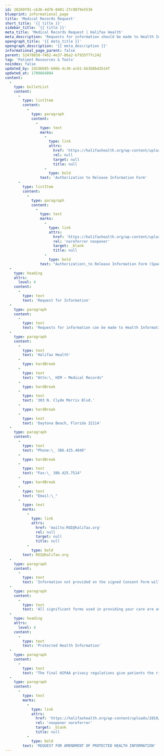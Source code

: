 ```yaml
---
id: 28269f91-cb36-4d76-8401-27c9879e5536
blueprint: informational_page
title: 'Medical Records Request'
short_title: '{{ title }}'
sidebar_title: '{{ title }}'
meta_title: 'Medical Records Request | Halifax Health'
meta_description: 'Requests for information should be made to Health Information Management (Medical Records) at Halifax Health Medical Center.'
opengraph_title: '{{ meta_title }}'
opengraph_description: '{{ meta_description }}'
informational_page_parent: false
parent: 52478858-f462-4e37-86a2-b7935f7fc242
tag: 'Patient Resources & Tools'
noindex: false
updated_by: 2d2d6685-b06b-4c36-ac61-bb3b0bd2b14f
updated_at: 1700664804
content:
  -
    type: bulletList
    content:
      -
        type: listItem
        content:
          -
            type: paragraph
            content:
              -
                type: text
                marks:
                  -
                    type: link
                    attrs:
                      href: 'https://halifaxhealth.org/wp-content/uploads/2022/03/Auth-to-Release-FORM.pdf'
                      rel: null
                      target: null
                      title: null
                  -
                    type: bold
                text: 'Authorization to Release Information Form'
      -
        type: listItem
        content:
          -
            type: paragraph
            content:
              -
                type: text
                marks:
                  -
                    type: link
                    attrs:
                      href: 'https://halifaxhealth.org/wp-content/uploads/2019/09/2018_span.pdf'
                      rel: 'noreferrer noopener'
                      target: _blank
                      title: null
                  -
                    type: bold
                text: "Authorization\_to Release Information Form (Spanish)"
  -
    type: heading
    attrs:
      level: 4
    content:
      -
        type: text
        text: 'Request for Information'
  -
    type: paragraph
    content:
      -
        type: text
        text: 'Requests for information can be made to Health Information Management (Medical Records) at Halifax Health Medical Center.'
  -
    type: paragraph
    content:
      -
        type: text
        text: 'Halifax Health'
      -
        type: hardBreak
      -
        type: text
        text: "Attn:\_ HIM – Medical Records"
      -
        type: hardBreak
      -
        type: text
        text: '303 N. Clyde Morris Blvd.'
      -
        type: hardBreak
      -
        type: text
        text: 'Daytona Beach, Florida 32114'
  -
    type: paragraph
    content:
      -
        type: text
        text: "Phone:\_ 386.425.4040"
      -
        type: hardBreak
      -
        type: text
        text: "Fax:\_ 386.425.7514"
      -
        type: hardBreak
      -
        type: text
        text: "Email:\_"
      -
        type: text
        marks:
          -
            type: link
            attrs:
              href: 'mailto:ROI@halifax.org'
              rel: null
              target: null
              title: null
          -
            type: bold
        text: ROI@halifax.org
  -
    type: paragraph
    content:
      -
        type: text
        text: 'Information not provided on the signed Consent Form will be released only upon authorization in writing by you or your legal representative.'
  -
    type: paragraph
    content:
      -
        type: text
        text: 'All significant forms used in providing your care are available in large print or on cassette tapes and available in Spanish and French. Translators for non-English speaking individuals and interpreters for the hearing impaired are available to facilitate communication for patients and their families or authorized guests. If you have such needs that were not handled at the time of admission, ask your caregiver to arrange this assistance for you.'
  -
    type: heading
    attrs:
      level: 4
    content:
      -
        type: text
        text: 'Protected Health Information'
  -
    type: paragraph
    content:
      -
        type: text
        text: "The final HIPAA privacy regulations give patients the right to request amendments to their medical record information (PHI). \_Download this form to complete your request."
  -
    type: paragraph
    content:
      -
        type: text
        marks:
          -
            type: link
            attrs:
              href: 'https://halifaxhealth.org/wp-content/uploads/2019/09/amendment_of_phi_patient_request.pdf'
              rel: 'noopener noreferrer'
              target: _blank
              title: null
          -
            type: bold
        text: 'REQUEST FOR AMENDMENT OF PROTECTED HEALTH INFORMATION'
---
```

